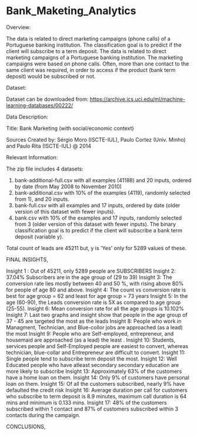 # Bank_Maketing_Analytics

Overview:

The data is related to direct marketing campaigns (phone calls) of a Portuguese banking institution. The classification goal is to predict if the client will subscribe to a term deposit. The data is related to direct marketing campaigns of a Portuguese banking institution. The marketing campaigns were based on phone calls. Often, more than one contact to the same client was required, in order to access if the product (bank term deposit) would be subscribed or not.

Dataset:

Dataset can be downloaded from: https://archive.ics.uci.edu/ml/machine-learning-databases/00222/

Data Description:

Title: Bank Marketing (with social/economic context)

Sources Created by: Sérgio Moro (ISCTE-IUL), Paulo Cortez (Univ. Minho) and Paulo Rita (ISCTE-IUL) @ 2014


Relevant Information:

The zip file includes 4 datasets:

1) bank-additional-full.csv with all examples (41188) and 20 inputs, ordered by date
(from May 2008 to November 2010)
2) bank-additional.csv with 10% of the examples (4119), randomly selected from 1), and 20 inputs.
3) bank-full.csv with all examples and 17 inputs, ordered by date (older version of this
dataset with fewer inputs).
4) bank.csv with 10% of the examples and 17 inputs, randomly selected from 3 (older
version of this dataset with fewer inputs).
The binary classification goal is to predict if the client will subscribe a bank term deposit (variable y).

Total count of leads are 45211 but, y is 'Yes' only for 5289 values of these.


FINAL INSIGHTS,

Insight 1 : Out of 45211, only 5289 people are SUBSCRIBERS
Insight 2: 37.04% Subscribers are in the age group of (29 to 39)
Insight 3: The conversion rate lies mostly between 40 and 50 %, with rising above 80% for people of age 80 and above.
Insight 4: The count vs conversion rate is best for age group = 62 and least for age group = 73 years
Insight 5: In the age (60-90), the Leads conversion rate is 5X as compared to age group (25-55).
Insight 6: Mean conversion rate for all the age groups is 10.102%
Insight 7: Last two graphs and insight show that people in the age group of 37 - 45 are targeted the most as the leads
Insight 8: People who work in Managment, Technician, and Blue-collor jobs are approached (as a lead) the most 
Insight 9: People who are Self-employed, entrepreneur, and housemaid are approached (as a lead) the least . 
Insight 10: Students, services people and Self-Employed people are easiest to convert, whereas technician, blue-collar and Entrepreneur are difficult to convert.
Insight 11: Single people tend to subscribe term deposit the most. 
Insight 12: Well Educated people who have atleast secondary secondary education are more likely to subscribe 
Insight 13: Approximately 63% of the customers have a home loan on them.
Insight 14: Only 9% of customers have personal loan on them.
Insight 15: Of all the customers subscribed, nearly 9% have defaulted the credit risk
Insight 16: Average duration per call for customers who subscribe to term deposit is 8.9 minutes, maximum call duration is 64 mins and minimum is 0.133 mins. 
Insight 17: 48% of the customers subscribed within 1 contact and 87% of customers subscribed within 3 contacts during the campaign.

CONCLUSIONS,

